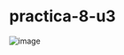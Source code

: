 # practica-8-u3
![image](https://github.com/Eliseo-rodriguez-gamez/practica-8-u3/assets/148777336/93fc351e-4dec-4f65-8b2f-1b0eedd9e2e2)
